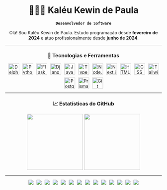 <div align="center">

# 👨🏻‍💻 Kaléu Kewin de Paula

**`Desenvolvedor de Software`**

Olá! Sou Kaléu Kewin de Paula. Estudo programação desde **fevereiro de 2024** e atuo profissionalmente desde **junho de 2024**. 

---

### 🚀 Tecnologias e Ferramentas

<div align="center" style="display: flex; flex-wrap: wrap; justify-content: center; gap: 10px;">
  <img alt="Delphi" width="35px" src="https://upload.wikimedia.org/wikipedia/commons/5/55/Delphi_Logo_12.svg" />
  <img src="https://cdn.jsdelivr.net/gh/devicons/devicon@latest/icons/python/python-original.svg" width="35px" alt="Python" />
  <img src="https://cdn.jsdelivr.net/gh/devicons/devicon@latest/icons/flask/flask-original.svg" width="35px" alt="Flask" />
  <img src="https://www.svgrepo.com/show/353657/django-icon.svg" width="35px" alt="Django" />
  <img src="https://cdn.jsdelivr.net/gh/devicons/devicon@latest/icons/javascript/javascript-original.svg" width="35px" alt="JavaScript" />
  <img src="https://cdn.jsdelivr.net/gh/devicons/devicon@latest/icons/typescript/typescript-original.svg" width="35px" alt="TypeScript" />
  <img src="https://cdn.jsdelivr.net/gh/devicons/devicon@latest/icons/nodejs/nodejs-original.svg" width="35px" alt="Node.js" />
  <img src="https://cdn.jsdelivr.net/gh/devicons/devicon@latest/icons/nextjs/nextjs-original.svg" width="35px" alt="Next.js" />
  <img src="https://cdn.jsdelivr.net/gh/devicons/devicon@latest/icons/html5/html5-original.svg" width="35px" alt="HTML" />
  <img src="https://cdn.jsdelivr.net/gh/devicons/devicon@latest/icons/css3/css3-original.svg" width="35px" alt="CSS" />
  <img src="https://cdn.jsdelivr.net/gh/devicons/devicon@latest/icons/tailwindcss/tailwindcss-original.svg" width="35px" alt="TailwindCSS" />
  <img src="https://cdn.jsdelivr.net/gh/devicons/devicon@latest/icons/postgresql/postgresql-original.svg" width="35px" alt="PostgreSQL" />
  <img src="https://cdn.jsdelivr.net/gh/devicons/devicon@latest/icons/prisma/prisma-original.svg" width="35px" alt="Prisma" />
  <img src="https://cdn.jsdelivr.net/gh/devicons/devicon@latest/icons/git/git-original.svg" width="35px" alt="Git" />
</div>

---

### 📈 Estatísticas do GitHub

<div align="center">
  <img height="180em" src="https://github-readme-stats.vercel.app/api?username=Kaleu-Kewin&show_icons=true&theme=tokyonight&include_all_commits=true&locale=pt-br&title_color=a480c7&text_color=ffffff" />
  <img height="180em" src="https://github-readme-stats.vercel.app/api/top-langs/?username=Kaleu-Kewin&theme=tokyonight&layout=compact&custom_title=Tecnologias&langs_count=10&exclude_repo=Sistema-ERP&title_color=a480c7&text_color=ffffff" />
</div>

---

<div align="center" style="display: flex; justify-content: center; flex-wrap: wrap; gap: 10px;">
  <img src="https://img.shields.io/badge/Delphi-E30000?style=for-the-badge&logo=delphi&logoColor=white" />  
  <img src="https://img.shields.io/badge/Python-3776AB?style=for-the-badge&logo=python&logoColor=white" /> 
  <img src="https://img.shields.io/badge/Flask-000000?style=for-the-badge&logo=flask&logoColor=white" />
  <img src="https://img.shields.io/badge/Django-092E20?style=for-the-badge&logo=django&logoColor=white" />  
  <img src="https://img.shields.io/badge/JavaScript-F7DF1E?style=for-the-badge&logo=javascript&logoColor=black" />
  <img src="https://img.shields.io/badge/TypeScript-3178C6?style=for-the-badge&logo=typescript&logoColor=white" />
  <img src="https://img.shields.io/badge/Node.js-339933?style=for-the-badge&logo=nodedotjs&logoColor=white" />
  <img src="https://img.shields.io/badge/Next.js-000000?style=for-the-badge&logo=nextdotjs&logoColor=white" />
  <img src="https://img.shields.io/badge/HTML5-E34F26?style=for-the-badge&logo=html5&logoColor=white" />
  <img src="https://img.shields.io/badge/CSS3-1572B6?style=for-the-badge&logo=css3&logoColor=white" />
  <img src="https://img.shields.io/badge/TailwindCSS-06B6D4?style=for-the-badge&logo=tailwindcss&logoColor=white" />
  <img src="https://img.shields.io/badge/PostgreSQL-4169E1?style=for-the-badge&logo=postgresql&logoColor=white" />
  <img src="https://img.shields.io/badge/Prisma-2D3748?style=for-the-badge&logo=prisma&logoColor=white" />
  <img src="https://img.shields.io/badge/Git-F05032?style=for-the-badge&logo=git&logoColor=white" /> 
</div>

</div>

